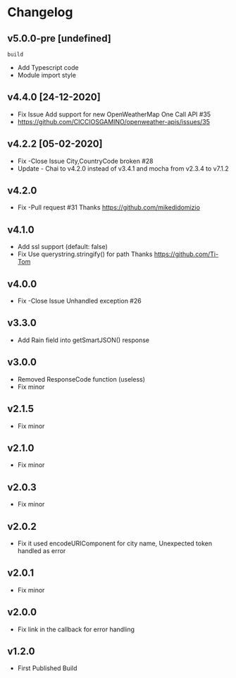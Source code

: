 # Changelog

<!-- ## Unreleased -->
<!-- Add new, unreleased items here. -->
## v5.0.0-pre [undefined]
`build`
  - Add Typescript code 
  - Module import style

## v4.4.0 [24-12-2020]
  - Fix Issue Add support for new OpenWeatherMap One Call API #35
  - https://github.com/CICCIOSGAMINO/openweather-apis/issues/35

## v4.2.2 [05-02-2020]
  - Fix -Close Issue City,CountryCode broken #28
  - Update - Chai to v4.2.0 instead of v3.4.1 and mocha from v2.3.4 to v7.1.2

## v4.2.0
  - Fix -Pull request #31 Thanks https://github.com/mikedidomizio

## v4.1.0 
  - Add ssl support (default: false)
  - Fix Use querystring.stringify() for path Thanks https://github.com/Ti-Tom

## v4.0.0
  - Fix -Close Issue Unhandled exception #26

## v3.3.0
  - Add Rain field into getSmartJSON() response

## v3.0.0 
  - Removed ResponseCode function (useless)
  - Fix minor 

## v2.1.5
  - Fix minor

## v2.1.0
  - Fix minor

## v2.0.3
  - Fix minor

## v2.0.2
  - Fix it used encodeURIComponent for city name, Unexpected token handled as error

## v2.0.1
  - Fix minor

## v2.0.0
  - Fix link in the callback for error handling 

## v1.2.0
  - First Published Build 